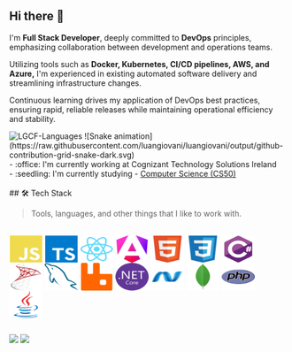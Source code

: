 ## Hi there 👋

<p>I'm <b>Full Stack Developer</b>, deeply committed to <b>DevOps</b> principles, emphasizing collaboration between development and operations teams.</p>
<p>Utilizing tools such as <b>Docker, Kubernetes, CI/CD pipelines, AWS, and Azure,</b> I'm experienced in existing automated software delivery and streamlining infrastructure changes.</p>
<p>Continuous learning drives my application of DevOps best practices, ensuring rapid, reliable releases while maintaining operational efficiency and stability.</p>

<div style="display: inline_block">
  <img alt="LGCF-Languages" src="https://lgcf-github-readme-stats.vercel.app/api/top-langs/?username=luangiovani&langs_count=8&layout=compact">
  ![Snake animation](https://raw.githubusercontent.com/luangiovani/luangiovani/output/github-contribution-grid-snake-dark.svg)
</div>
<div style="display: inline_block">
- :office: I'm currently working at Cognizant Technology Solutions Ireland
  <br>
- :seedling: I'm currently studying - <a href="https://cs50.harvard.edu/college/2024/fall/">Computer Science (CS50)</a>
</div>
<div style="display: inline_block"><br>
  ## 🛠️ Tech Stack

  > Tools, languages, and other things that I like to work with.
  <br>
  <img align="center" alt="LGCF-Js" height="50" width="60" src="https://raw.githubusercontent.com/devicons/devicon/master/icons/javascript/javascript-plain.svg">
  <img align="center" alt="LGCF-Ts" height="50" width="60" src="https://raw.githubusercontent.com/devicons/devicon/master/icons/typescript/typescript-plain.svg">
  <img align="center" alt="LGCF-React" height="50" width="60" src="https://raw.githubusercontent.com/devicons/devicon/master/icons/react/react-original.svg">
  <img align="center" alt="LGCF-Angular" height="50" width="60" src="https://raw.githubusercontent.com/devicons/devicon/master/icons/angular/angular-original.svg">
  <img align="center" alt="LGCF-HTML" height="50" width="60" src="https://raw.githubusercontent.com/devicons/devicon/master/icons/html5/html5-original.svg">
  <img align="center" alt="LGCF-CSS" height="50" width="60" src="https://raw.githubusercontent.com/devicons/devicon/master/icons/css3/css3-original.svg">
  <img align="center" alt="LGCF-Csharp" height="50" width="60" src="https://raw.githubusercontent.com/devicons/devicon/master/icons/csharp/csharp-original.svg">
  <img align="center" alt="LGCF-MSSQL" height="50" width="60" src="https://raw.githubusercontent.com/devicons/devicon/master/icons/microsoftsqlserver/microsoftsqlserver-original.svg">
  <img align="center" alt="LGCF-MySQL" height="50" width="60" src="https://raw.githubusercontent.com/devicons/devicon/master/icons/mysql/mysql-original.svg">
  <img align="center" alt="LGCF-RabbitMQ" height="50" width="60" src="https://raw.githubusercontent.com/devicons/devicon/master/icons/rabbitmq/rabbitmq-original.svg">
  <img align="center" alt="LGCF-DotNetCore" height="50" width="60" src="https://raw.githubusercontent.com/devicons/devicon/master/icons/dotnetcore/dotnetcore-original.svg" />
  <img align="center" alt="LGCF-DotNet" height="50" width="60" src="https://raw.githubusercontent.com/devicons/devicon/master/icons/dot-net/dot-net-original.svg" />
  <img align="center" alt="LGCF-MongoDB" height="50" width="60" src="https://raw.githubusercontent.com/devicons/devicon/master/icons/mongodb/mongodb-original.svg" />
  <img align="center" alt="LGCF-PHP" height="50" width="60" src="https://raw.githubusercontent.com/devicons/devicon/master/icons/php/php-original.svg" />
  <img align="center" alt="LGCF-Java" height="50" width="60" src="https://raw.githubusercontent.com/devicons/devicon/master/icons/java/java-original.svg" />  
</div>
  
  ##
 
<div> 
    <a href = "mailto:luangiovani@gmail.com"><img src="https://img.shields.io/badge/-Gmail-%23333?style=for-the-badge&logo=gmail&logoColor=white" target="_blank"></a>
    <a href="https://www.linkedin.com/in/luangcfernandes" target="_blank"><img src="https://img.shields.io/badge/-LinkedIn-%230077B5?style=for-the-badge&logo=linkedin&logoColor=white" target="_blank"></a> 
</div>
